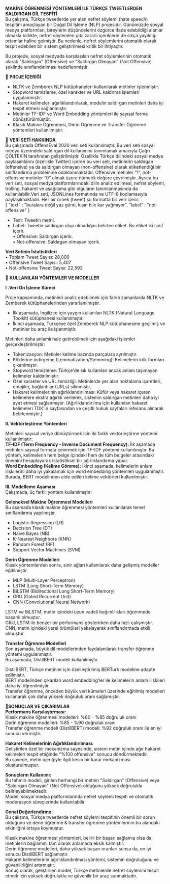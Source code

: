 **MAKİNE ÖĞRENMESİ YÖNTEMLERİ İLE TÜRKÇE TWEETLERDEN SALDIRGAN DİL TESPİTİ** <br>
Bu çalışma, Türkçe tweetlerde yer alan nefret söylemi (hate speech) tespitini amaçlayan bir Doğal Dil İşleme (NLP) projesidir. Günümüzde sosyal medya platformları, bireylerin düşüncelerini özgürce ifade edebildiği alanlar olmakla birlikte, nefret söylemleri gibi zararlı içeriklerin de sıkça yayıldığı ortamlar haline gelmiştir. Bu nedenle, nefret söylemlerini otomatik olarak tespit edebilen bir sistem geliştirilmesi kritik bir ihtiyaçtır.

Bu projede, sosyal medyada karşılaşılan nefret söylemlerinin otomatik olarak "Saldırgan" (Offensive) ve "Saldırgan Olmayan" (Not Offensive) şeklinde sınıflandırılması hedeflenmiştir.

📌 **PROJE İÇERİĞİ** <br>
- NLTK ve Zemberek NLP kütüphaneleri kullanılarak metinler işlenmiştir.<br>
- Stopword temizleme, özel karakter ve URL kaldırma işlemleri uygulanmıştır.<br>
- Hakaret kelimeleri ağırlıklandırılarak, modelin saldırgan metinleri daha iyi tespit etmesi sağlanmıştır.<br>
- Metinler TF-IDF ve Word Embedding yöntemleri ile sayısal forma dönüştürülmüştür.<br>
- Klasik Makine Öğrenmesi, Derin Öğrenme ve Transfer Öğrenme yöntemleri kullanılmıştır.<br>

📂 **VERİ SETİ HAKKINDA**<br>
Bu çalışmada OffensEval 2020 veri seti kullanılmıştır. Bu veri seti sosyal medya üzerindeki saldırgan dil kullanımını tanımlamak amacıyla Çağrı ÇÖLTEKİN tarafından geliştirilmiştir. Özellikle Türkçe dilindeki sosyal medya paylaşımlarını (özellikle Twitter) içeren bu veri seti, metinlerin saldırgan (offensive) ya da saldırgan olmayan (non-offensive) olarak etiketlendiği bir sınıflandırma problemine odaklanmaktadır. Offensive metinler “1”, not-offensive metinler “0” olmak üzere nümerik değere çevrilmiştir. Ayrıca bu veri seti, sosyal medya platformlarındaki dilin analiz edilmesi, nefret söylemi, trolling, hakaret ve aşağılama gibi olguların tanımlanmasında da kullanılabilir.Veri seti, JSONLines formatında ve UTF-8 kodlamasıyla paylaşılmaktadır. Her bir örnek (tweet) şu formatta bir veri içerir:<br>
{ "text" : "buralara değil yaz günü, kışın bile kar yağmıyor", "label" : "not-offensive" }<br>
- Text: Tweetin metni.<br>
- Label: Tweetin saldırgan olup olmadığını belirten etiket. Bu etiket iki sınıf içerir.<br>
•	Offensive: Saldırgan içerik.<br>
•	Not-offensive: Saldırgan olmayan içerik.<br>

**Veri Setinin İstatistikleri**<br>
•	Toplam Tweet Sayısı: 28,000 <br>
•	Offensive Tweet Sayısı: 5,407 <br>
•	Not-offensive Tweet Sayısı: 22,593 <br>

🧬 **KULLANILAN YÖNTEMLER VE MODELLER**<br>

**I .Veri Ön İşleme Süreci**<br>

Proje kapsamında, metinleri analiz edebilmek için farklı zamanlarda NLTK ve Zemberek kütüphanelerinden yararlanılmıştır.
- İlk aşamada, İngilizce için yaygın kullanılan NLTK (Natural Language Toolkit) kütüphanesi kullanılmıştır.<br>
- İkinci aşamada, Türkçeye özel Zemberek NLP kütüphanesine geçilmiş ve metinler bu araç ile işlenmiştir.<br>
  
Metinleri daha anlamlı hale getirebilmek için aşağıdaki işlemler gerçekleştirilmiştir:<br>
- Tokenizasyon: Metinler kelime bazında parçalara ayrılmıştır.<br>
- Köklerine indirgeme (Lemmatization/Stemming): Kelimelerin kök formları çıkarılmıştır.<br>
- Stopword temizleme: Türkçe'de sık kullanılan ancak anlam taşımayan kelimeler kaldırılmıştır.<br>
- Özel karakter ve URL temizliği: Metinlerde yer alan noktalama işaretleri, emojiler, bağlantılar (URLs) silinmiştir.<br>
- Hakaret kelimelerinin ağırlıklandırılması: Küfür veya hakaret içeren kelimelere ekstra ağırlık verilerek, sistemin saldırgan metinleri daha iyi ayırt etmesi sağlanmıştır. (Ağırlıklandırılma için kullanılan
  hakaret kelimeleri TDK'ın sayfasından ve çeşitli hukuk sayfaları referans alınarak belirlenmiştir.)<br>

**II. Vektörleştirme Yöntemleri**<br>

Metinleri sayısal veriye dönüştürmek için iki farklı vektörleştirme yöntemi kullanılmıştır:<br>
**TF-IDF (Term Frequency - Inverse Document Frequency):** İlk aşamada metinleri sayısal formata çevirmek için TF-IDF yöntemi kullanılmıştır. Bu yöntem, kelimelerin hem belge içindeki hem de tüm belgeler arasındaki önemini hesaplayarak istatistiksel bir ağırlıklandırma yapar.<br>
**Word Embedding (Kelime Gömme):** İkinci aşamada, kelimelerin anlam ilişkilerini daha iyi yakalamak için word embedding yöntemleri uygulanmıştır. Burada, BERT modelinden elde edilen kelime vektörleri kullanılmıştır.<br>


**III. Modelleme Aşaması** <br>
Çalışmada, üç farklı yöntem kullanılmıştır:<br>

**Geleneksel Makine Öğrenmesi Modelleri**<br>
Bu aşamada klasik makine öğrenmesi yöntemleri kullanılarak temel sınıflandırma yapılmıştır.<br>
- Logistic Regression (LR)
- Decision Tree (DT)
- Naive Bayes (NB)
- K-Nearest Neighbors (KNN)
- Random Forest (RF)
- Support Vector Machines (SVM) 

**Derin Öğrenme Modelleri** <br>
Klasik yöntemlerden sonra, sinir ağları kullanılarak daha gelişmiş modeller eğitilmiştir.<br>
- MLP (Multi-Layer Perceptron)
- LSTM (Long Short-Term Memory)
- BiLSTM (Bidirectional Long Short-Term Memory)
- GRU (Gated Recurrent Unit)
- CNN (Convolutional Neural Network)

LSTM ve BiLSTM, metin içindeki uzun vadeli bağımlılıkları öğrenmede başarılı olmuştur.<br>
GRU, LSTM ile benzer bir performans gösterirken daha hızlı çalışmıştır.<br>
CNN, metin içindeki yerel örüntüleri yakalayarak sınıflandırmada etkili olmuştur.<br>

**Transfer Öğrenme Modelleri**<br>
Son aşamada, büyük dil modellerinden faydalanılarak transfer öğrenme yöntemi uygulanmıştır.<br>
Bu aşamada, DistilBERT modeli kullanılmıştır.<br>

DistilBERT, Türkçe metinler için özelleştirilmiş BERTurk modeline adapte edilmiştir.<br>
BERT modelinden çıkarılan word embedding’ler ile kelimelerin anlam ilişkileri daha iyi öğrenilmiştir.<br>
Transfer öğrenme, önceden büyük veri kümeleri üzerinde eğitilmiş modelleri kullanarak çok daha yüksek doğruluk oranı sağlamıştır.<br>


**📝SONUÇLAR VE ÇIKARIMLAR**<br>
**Performans Karşılaştırması:** <br>
Klasik makine öğrenmesi modelleri: %80 - %85 doğruluk oranı<br>
Derin öğrenme modelleri: %85 - %90 doğruluk oranı<br>
Transfer öğrenme modeli (DistilBERT) modeli: %92 doğruluk oranı ile en iyi sonucu vermiştir.<br>

**Hakaret Kelimelerinin Ağırlıklandırılması:** <br>
Geliştirilen özel bir mekanizma sayesinde, sistem metin içinde ağır hakaret kelimeleri tespit ettiğinde "%100 offensive" sonucu döndürmektedir.<br>
Bu sayede, metin içeriğiyle ilgili kesin bir karar mekanizması oluşturulmuştur.<br>

**Sonuçların Kullanımı:** <br>
Bu tahmin modeli, girilen herhangi bir metnin "Saldırgan" (Offensive) veya "Saldırgan Olmayan" (Not Offensive) olduğunu yüksek doğrulukla belirleyebilmektedir.<br>
Model, sosyal medya platformlarında nefret söylemi tespiti ve otomatik moderasyon süreçlerinde kullanılabilir.<br>

**Genel Değerlendirme:**<br>
Bu çalışma, Türkçe tweetlerde nefret söylemi tespitinin önemli bir sorun olduğunu ve derin öğrenme & transfer öğrenme yöntemlerinin bu alandaki etkinliğini ortaya koymuştur.<br>

Klasik makine öğrenmesi yöntemleri, belirli bir başarı sağlamış olsa da, metinlerin bağlamını tam olarak anlamada eksik kalmıştır.<br>
Derin öğrenme modelleri, daha yüksek başarı oranları sunsa da, en iyi sonucu DistilBERT sağlamıştır.<br>
Hakaret kelimelerinin ağırlıklandırılması yöntemi, sistemin doğruluğunu ve güvenilirliğini artırmıştır.<br>
Sonuç olarak, geliştirilen model, Türkçe metinlerde nefret söylemini tespit etmek için yüksek doğruluklu ve güvenilir bir araç sunmaktadır.<br>

